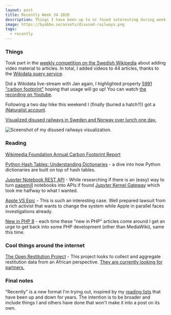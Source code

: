 ```yaml
---
layout: post
title: Recently Week 34 2020
description: Things I have been up to or found interesting during week 34 2020.
image: https://byabbe.se/assets/disused-railways.png
tags:
  - recently
---
```

### Things

Took part in the [weekly competition on the Swedish Wikipedia](https://sv.wikipedia.org/wiki/Wikipedia:Veckans_t%C3%A4vling/Videosprint_2) about adding video material to articles. In total, I added videos to 44 articles, thanks to the [Wikidata query service](https://w.wiki/Zcs).

Did a Wikidata live-stream with Jan again, I highlighted property [5991 "carbon footprint"](https://www.wikidata.org/wiki/Property:P5991) hoping that usage will go up! You can watch [the recording on Youtube](https://www.youtube.com/watch?v=txIBf7IA75w).

Following a two day hike this weekend I (finally (buried a hatch?)) got a [iNaturalist account](https://www.inaturalist.org/observations/abbe98).

[Visualized disused railways in Sweden and Norway over lunch one day.](https://twitter.com/AlbinPCLarsson/status/1296764394739830785)

![Sceenshot of my disused railways visualization.](https://byabbe.se/assets/disused-railways.png)

### Reading

[Wikimedia Foundation Annual Carbon Footprint Report](https://commons.wikimedia.org/wiki/File:2019_Wikimedia_Foundation_Annual_Carbon_Footprint_Report_-_June_30,_2020.pdf)


[Python Hash Tables: Understanding Dictionaries](http://thepythoncorner.com/dev/hash-tables-understanding-dictionaries/) - a dive into how Python dictionaries are built on top of hash tables.

[Jupyter Notebook REST API](https://ndres.me/post/jupyter-notebook-rest-api/) - While researching if there is an (easy) way to turn [papemill](https://github.com/nteract/papermill) notebooks into APIs if found [Jupyter Kernel Gateway](https://github.com/jupyter/kernel_gateway) which took me halfway to what I wanted.

[Apple VS Epic](https://www.theverge.com/2020/8/13/21366438/apple-fortnite-ios-app-store-violations-epic-payments) - This is such an interesting case. Well prepared lawsuit from a rich activist that wants to change the system while Apple in parallel faces investigations already. 

[New in PHP 8](https://stitcher.io/blog/new-in-php-8) - each time these "new in PHP" articles come around I get an urge to get back into some PHP development (other than MediaWiki), same this time.


### Cool things around the internet

[The Open Restitution Project](https://openrestitution.africa/) - This project looks to collect and aggregate restitution data from an African perspective. [They are currently looking for partners.](https://openrestitution.africa/support-our-work/)

### Final notes

"Recently" is a new format I'm trying out, inspired by my [reading lists](https://byabbe.se/archive.html) that have been up and down for years. The intention is to be broader and include things I and others have done that won't make it into a post on its own.
